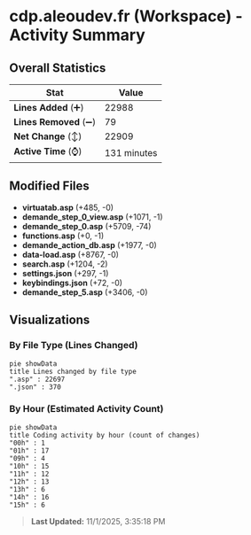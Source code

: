 # cdp.aleoudev.fr (Workspace) - Activity Summary 

## Overall Statistics

| Stat                   | Value                                                             |
| ---------------------- | ----------------------------------------------------------------- |
| **Lines Added** (➕)   | 22988                                          |
| **Lines Removed** (➖) | 79                                        |
| **Net Change** (↕)    | 22909                |
| **Active Time** (⌚)   | 131 minutes |


## Modified Files
- **virtuatab.asp** (+485, -0)
- **demande_step_0_view.asp** (+1071, -1)
- **demande_step_0.asp** (+5709, -74)
- **functions.asp** (+0, -1)
- **demande_action_db.asp** (+1977, -0)
- **data-load.asp** (+8767, -0)
- **search.asp** (+1204, -2)
- **settings.json** (+297, -1)
- **keybindings.json** (+72, -0)
- **demande_step_5.asp** (+3406, -0)

## Visualizations

### By File Type (Lines Changed)

```mermaid
pie showData
title Lines changed by file type
".asp" : 22697
".json" : 370
```

### By Hour (Estimated Activity Count)

```mermaid
pie showData
title Coding activity by hour (count of changes)
"00h" : 1
"01h" : 17
"09h" : 4
"10h" : 15
"11h" : 12
"12h" : 13
"13h" : 6
"14h" : 16
"15h" : 6
```


> **Last Updated:** 11/1/2025, 3:35:18 PM